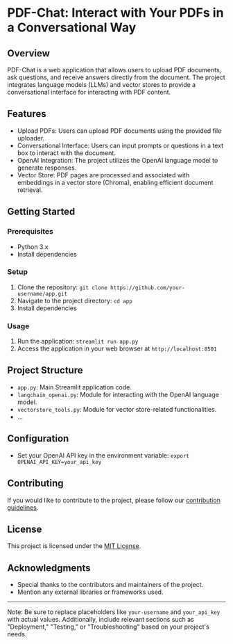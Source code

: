 

# PDF-Chat: Interact with Your PDFs in a Conversational Way

## Overview

PDF-Chat is a web application that allows users to upload PDF documents, ask questions, and receive answers directly from the document. The project integrates language models (LLMs) and vector stores to provide a conversational interface for interacting with PDF content.

## Features

- Upload PDFs: Users can upload PDF documents using the provided file uploader.
- Conversational Interface: Users can input prompts or questions in a text box to interact with the document.
- OpenAI Integration: The project utilizes the OpenAI language model to generate responses.
- Vector Store: PDF pages are processed and associated with embeddings in a vector store (Chroma), enabling efficient document retrieval.

## Getting Started

### Prerequisites

- Python 3.x
- Install dependencies

### Setup

1. Clone the repository: `git clone https://github.com/your-username/app.git`
2. Navigate to the project directory: `cd app`
3. Install dependencies

### Usage

1. Run the application: `streamlit run app.py`
2. Access the application in your web browser at `http://localhost:8501`

## Project Structure

- `app.py`: Main Streamlit application code.
- `langchain_openai.py`: Module for interacting with the OpenAI language model.
- `vectorstore_tools.py`: Module for vector store-related functionalities.
- ...

## Configuration

- Set your OpenAI API key in the environment variable: `export OPENAI_API_KEY=your_api_key`

## Contributing

If you would like to contribute to the project, please follow our [contribution guidelines](CONTRIBUTING.md).

## License

This project is licensed under the [MIT License](LICENSE).

## Acknowledgments

- Special thanks to the contributors and maintainers of the project.
- Mention any external libraries or frameworks used.

---

Note: Be sure to replace placeholders like `your-username` and `your_api_key` with actual values. Additionally, include relevant sections such as "Deployment," "Testing," or "Troubleshooting" based on your project's needs.
